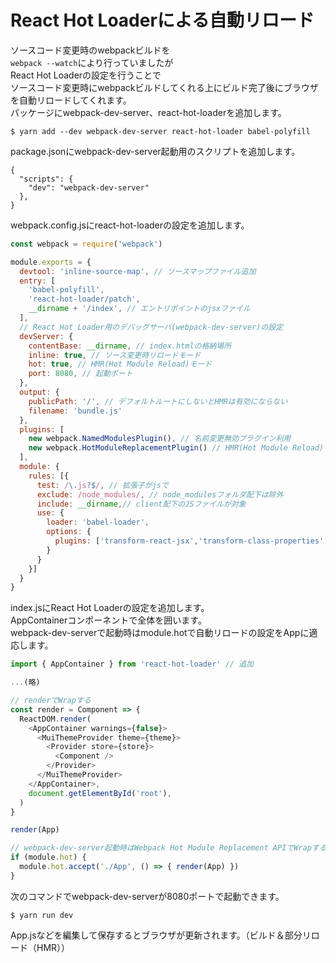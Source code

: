 # React Hot Loaderによる自動リロード
ソースコード変更時のwebpackビルドを  
`webpack --watch`により行っていましたが  
React Hot Loaderの設定を行うことで  
ソースコード変更時にwebpackビルドしてくれる上にビルド完了後にブラウザを自動リロードしてくれます。  
パッケージにwebpack-dev-server、react-hot-loaderを追加します。  

```
$ yarn add --dev webpack-dev-server react-hot-loader babel-polyfill
```

package.jsonにwebpack-dev-server起動用のスクリプトを追加します。

```
{
  "scripts": {
    "dev": "webpack-dev-server"
  },
}
```

webpack.config.jsにreact-hot-loaderの設定を追加します。  

```webpack.config.js
const webpack = require('webpack')

module.exports = {
  devtool: 'inline-source-map', // ソースマップファイル追加 
  entry: [
    'babel-polyfill',
    'react-hot-loader/patch',
    __dirname + '/index', // エントリポイントのjsxファイル
  ],
  // React Hot Loader用のデバッグサーバ(webpack-dev-server)の設定
  devServer: {
    contentBase: __dirname, // index.htmlの格納場所
    inline: true, // ソース変更時リロードモード
    hot: true, // HMR(Hot Module Reload)モード
    port: 8080, // 起動ポート
  },
  output: {
    publicPath: '/', // デフォルトルートにしないとHMRは有効にならない
    filename: 'bundle.js'
  },
  plugins: [
    new webpack.NamedModulesPlugin(), // 名前変更無効プラグイン利用
    new webpack.HotModuleReplacementPlugin() // HMR(Hot Module Reload)プラグイン利用 
  ],
  module: {
    rules: [{
      test: /\.js?$/, // 拡張子がjsで
      exclude: /node_modules/, // node_modulesフォルダ配下は除外
      include: __dirname,// client配下のJSファイルが対象
      use: {
        loader: 'babel-loader',
        options: {
          plugins: ['transform-react-jsx','transform-class-properties','babel-plugin-transform-decorators-legacy','react-hot-loader/babel'] 
        }
      }
    }]
  }
}
```

index.jsにReact Hot Loaderの設定を追加します。  
AppContainerコンポーネントで全体を囲います。  
webpack-dev-serverで起動時はmodule.hotで自動リロードの設定をAppに適応します。  

```index.js
import { AppContainer } from 'react-hot-loader' // 追加

...(略)

// renderでWrapする
const render = Component => {
  ReactDOM.render(
    <AppContainer warnings={false}>
      <MuiThemeProvider theme={theme}>
        <Provider store={store}>
          <Component />
        </Provider>
      </MuiThemeProvider>
    </AppContainer>,
    document.getElementById('root'),
  )
}

render(App)

// webpack-dev-server起動時はWebpack Hot Module Replacement APIでWrapする
if (module.hot) {
  module.hot.accept('./App', () => { render(App) })
}
```

次のコマンドでwebpack-dev-serverが8080ポートで起動できます。

```
$ yarn run dev
```

App.jsなどを編集して保存するとブラウザが更新されます。（ビルド＆部分リロード（HMR））
